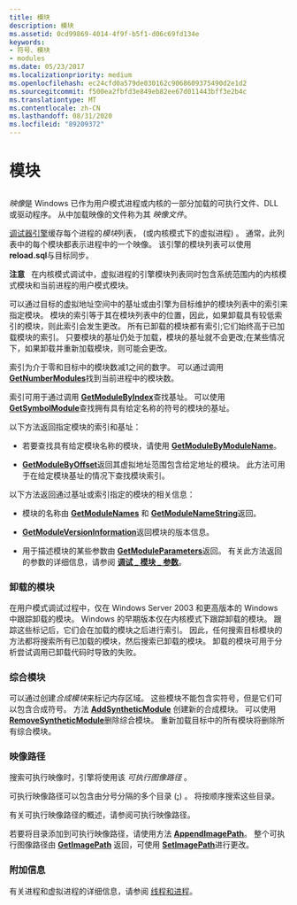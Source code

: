 ```yaml
---
title: 模块
description: 模块
ms.assetid: 0cd99869-4014-4f9f-b5f1-d06c69fd134e
keywords:
- 符号、模块
- modules
ms.date: 05/23/2017
ms.localizationpriority: medium
ms.openlocfilehash: ec24cfd0a579de030162c9068609375490d2e1d2
ms.sourcegitcommit: f500ea2fbfd3e849eb82ee67d011443bff3e2b4c
ms.translationtype: MT
ms.contentlocale: zh-CN
ms.lasthandoff: 08/31/2020
ms.locfileid: "89209372"
---
```

# <a name="modules"></a>模块


## <span id="modules"></span><span id="MODULES"></span>


*映像*是 Windows 已作为用户模式进程或内核的一部分加载的可执行文件、DLL 或驱动程序。 从中加载映像的文件称为其 *映像文件*。

[调试器引擎](introduction.md#debugger-engine)缓存每个进程的*模块*列表， (或内核模式下的虚拟进程) 。 通常，此列表中的每个模块都表示进程中的一个映像。 该引擎的模块列表可以使用 **reload.sql**与目标同步。

**注意**   在内核模式调试中，虚拟进程的引擎模块列表同时包含系统范围内的内核模式模块和当前进程的用户模式模块。

 

可以通过目标的虚拟地址空间中的基址或由引擎为目标维护的模块列表中的索引来指定模块。 模块的索引等于其在模块列表中的位置，因此，如果卸载具有较低索引的模块，则此索引会发生更改。 所有已卸载的模块都有索引;它们始终高于已加载模块的索引。 只要模块的基址仍处于加载，模块的基址就不会更改;在某些情况下，如果卸载并重新加载模块，则可能会更改。

索引为介于零和目标中的模块数减1之间的数字。 可以通过调用 [**GetNumberModules**](/windows-hardware/drivers/ddi/dbgeng/nf-dbgeng-idebugsymbols3-getnumbermodules)找到当前进程中的模块数。

索引可用于通过调用 [**GetModuleByIndex**](/windows-hardware/drivers/ddi/dbgeng/nf-dbgeng-idebugsymbols3-getmodulebyindex)查找基址。 可以使用 [**GetSymbolModule**](/windows-hardware/drivers/ddi/dbgeng/nf-dbgeng-idebugsymbols3-getsymbolmodule)查找拥有具有给定名称的符号的模块的基址。

以下方法返回指定模块的索引和基址：

-   若要查找具有给定模块名称的模块，请使用 [**GetModuleByModuleName**](/windows-hardware/drivers/ddi/dbgeng/nf-dbgeng-idebugsymbols3-getmodulebymodulename)。

-   [**GetModuleByOffset**](/windows-hardware/drivers/ddi/dbgeng/nf-dbgeng-idebugsymbols3-getmodulebyoffset)返回其虚拟地址范围包含给定地址的模块。 此方法可用于在给定模块基址的情况下查找模块索引。

以下方法返回通过基址或索引指定的模块的相关信息：

-   模块的名称由 [**GetModuleNames**](/windows-hardware/drivers/ddi/dbgeng/nf-dbgeng-idebugsymbols3-getmodulenames) 和 [**GetModuleNameString**](/windows-hardware/drivers/ddi/dbgeng/nf-dbgeng-idebugsymbols3-getmodulenamestring)返回。

-   [**GetModuleVersionInformation**](/windows-hardware/drivers/ddi/dbgeng/nf-dbgeng-idebugsymbols3-getmoduleversioninformation)返回模块的版本信息。

-   用于描述模块的某些参数由 [**GetModuleParameters**](/windows-hardware/drivers/ddi/dbgeng/nf-dbgeng-idebugsymbols3-getmoduleparameters)返回。 有关此方法返回的参数的详细信息，请参阅 [**调试 \_ 模块 \_ 参数**](/windows-hardware/drivers/ddi/dbgeng/ns-dbgeng-_debug_module_parameters)。

### <a name="span-idunloaded_modulesspanspan-idunloaded_modulesspanunloaded-modules"></a><span id="unloaded_modules"></span><span id="UNLOADED_MODULES"></span>卸载的模块

在用户模式调试过程中，仅在 Windows Server 2003 和更高版本的 Windows 中跟踪卸载的模块。 Windows 的早期版本仅在内核模式下跟踪卸载的模块。 跟踪这些标记后，它们会在加载的模块之后进行索引。 因此，任何搜索目标模块的方法都将搜索所有已加载的模块，然后搜索已卸载的模块。 卸载的模块可用于分析尝试调用已卸载代码时导致的失败。

### <a name="span-idsynthetic_modulesspanspan-idsynthetic_modulesspan-synthetic-modules"></a><span id="synthetic_modules"></span><span id="SYNTHETIC_MODULES"></span> 综合模块

可以通过创建*合成模块*来标记内存区域。 这些模块不能包含实符号，但是它们可以包含合成符号。 方法 [**AddSyntheticModule**](/windows-hardware/drivers/ddi/dbgeng/nf-dbgeng-idebugsymbols3-addsyntheticmodule) 创建新的合成模块。 可以使用 [**RemoveSyntheticModule**](/windows-hardware/drivers/ddi/dbgeng/nf-dbgeng-idebugsymbols3-removesyntheticmodule)删除综合模块。 重新加载目标中的所有模块将删除所有综合模块。

### <a name="span-idimage_pathspanspan-idimage_pathspanimage-path"></a><span id="image_path"></span><span id="IMAGE_PATH"></span>映像路径

搜索可执行映像时，引擎将使用该 *可执行图像路径* 。

可执行映像路径可以包含由分号分隔的多个目录 (**;**) 。 将按顺序搜索这些目录。

有关可执行映像路径的概述，请参阅可执行映像路径。

若要将目录添加到可执行映像路径，请使用方法 [**AppendImagePath**](/windows-hardware/drivers/ddi/dbgeng/nf-dbgeng-idebugsymbols3-appendimagepath)。 整个可执行图像路径由 [**GetImagePath**](/windows-hardware/drivers/ddi/dbgeng/nf-dbgeng-idebugsymbols3-getimagepath) 返回，可使用 [**SetImagePath**](/windows-hardware/drivers/ddi/dbgeng/nf-dbgeng-idebugsymbols3-setimagepath)进行更改。

### <a name="span-idadditional_informationspanspan-idadditional_informationspanadditional-information"></a><span id="additional_information"></span><span id="ADDITIONAL_INFORMATION"></span>附加信息

有关进程和虚拟进程的详细信息，请参阅 [线程和进程](controlling-threads-and-processes.md)。

 

